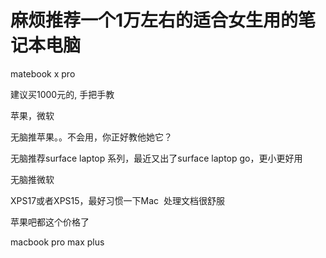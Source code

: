 # 麻烦推荐一个1万左右的适合女生用的笔记本电脑


matebook x pro

建议买1000元的, 手把手教

苹果，微软

无脑推苹果。。不会用，你正好教他她它？<img id="aimg_E9gF5" onclick="zoom(this, this.src, 0, 0, 0)" class="zoom" src="https://cdn.jsdelivr.net/gh/hishis/forum-master/public/images/patch.gif" onmouseover="img_onmouseoverfunc(this)" onload="thumbImg(this)" border="0" alt="" />

无脑推荐surface laptop 系列，最近又出了surface laptop go，更小更好用

无脑推微软

XPS17或者XPS15，最好习惯一下Mac&nbsp;&nbsp;处理文档很舒服

苹果吧都这个价格了

macbook pro max plus
